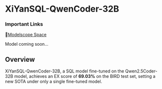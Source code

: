 #  XiYanSQL-QwenCoder-32B

### Important Links
🤗[Modelscope Space](https://www.modelscope.cn/studios/XGenerationLab/XiYanSQL-QwenCoder-32B)

Model coming soon...

## Overview
XiYanSQL-QwenCoder-32B, a SQL model fine-tuned on the Qwen2.5Coder-32B model, achieves an EX score of **69.03%** on the BIRD test set, setting a new SOTA under only a single fine-tuned model.
